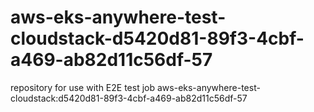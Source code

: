 # aws-eks-anywhere-test-cloudstack-d5420d81-89f3-4cbf-a469-ab82d11c56df-57
repository for use with E2E test job aws-eks-anywhere-test-cloudstack:d5420d81-89f3-4cbf-a469-ab82d11c56df-57

